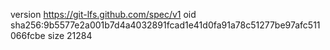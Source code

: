 version https://git-lfs.github.com/spec/v1
oid sha256:9b5577e2a001b7d4a4032891fcad1e41d0fa91a78c51277be97afc511066fcbe
size 21284
